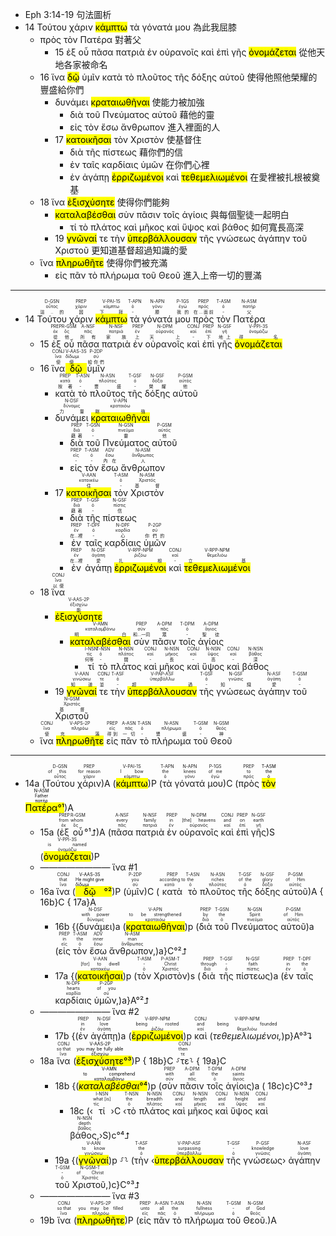 - Eph 3:14-19 句法圖析
- 14 <span title="這..的&#10;οὗτος&#10;D-GSN">Τούτου</span> <span title="因&#10;χάριν&#10;PREP">χάριν</span> <span title="下拜&#10;κάμπτω&#10;V-PAI-1S"><mark class='verb'>κάμπτω</mark></span> <span title="-&#10;ὀ&#10;T-APN">τὰ</span> <span title="膝&#10;γόνυ&#10;N-APN">γόνατά</span> <span title="我的&#10;ἐγώ&#10;P-1GS">μου</span> 為此我屈膝
	- <span title="在...面前&#10;πρός&#10;PREP">πρὸς</span> <span title="-&#10;ὀ&#10;T-ASM">τὸν</span> <span title="父&#10;πατήρ&#10;N-ASM">Πατέρα</span> 對著父
		- 15 <span title="從&#10;ἐκ&#10;PREP">ἐξ</span> <span title="他&#10;ὅς&#10;R-GSM">οὗ</span> <span title="所有&#10;πᾶς&#10;A-NSF">πᾶσα</span> <span title="家族&#10;πατριά&#10;N-NSF">πατριὰ</span> <span title="上&#10;ἐν&#10;PREP">ἐν</span> <span title="天上&#10;οὐρανός&#10;N-DPM">οὐρανοῖς</span> <span title="-&#10;καί&#10;CONJ">καὶ</span> <span title="下&#10;ἐπί&#10;PREP">ἐπὶ</span> <span title="地上&#10;γῆ&#10;N-GSF">γῆς</span> <span title="得名&#10;ὀνομάζω&#10;V-PPI-3S"><mark class='verb'>ὀνομάζεται</mark></span> 從他天地各家被命名
	- 16 <span title="使&#10;ἵνα&#10;CONJ">ἵνα</span> <span title="使&#10;δίδωμι&#10;V-AAS-3S"><mark class='verb'>δῷ</mark></span> <span title="給你們&#10;σύ&#10;P-2DP">ὑμῖν</span> <span title="按著&#10;κατά&#10;PREP">κατὰ</span> <span title="-&#10;ὀ&#10;T-ASN">τὸ</span> <span title="豐盛&#10;πλοῦτος&#10;N-ASN">πλοῦτος</span> <span title="-&#10;ὀ&#10;T-GSF">τῆς</span> <span title="榮耀&#10;δόξα&#10;N-GSF">δόξης</span> <span title="他&#10;αὐτός&#10;P-GSM">αὐτοῦ</span> 使得他照他榮耀的豐盛給你們
		- <span title="力量&#10;δύναμις&#10;N-DSF">δυνάμει</span> <span title="剛強&#10;κραταιόω&#10;V-APN"><mark class='inf'>κραταιωθῆναι</mark></span> 使能力被加強
			- <span title="藉著&#10;διά&#10;PREP">διὰ</span> <span title="-&#10;ὀ&#10;T-GSN">τοῦ</span> <span title="靈&#10;πνεῦμα&#10;N-GSN">Πνεύματος</span> <span title="他&#10;αὐτός&#10;P-GSM">αὐτοῦ</span> 藉他的靈
			- <span title="-&#10;εἰς&#10;PREP">εἰς</span> <span title="-&#10;ὀ&#10;T-ASM">τὸν</span> <span title="內在&#10;ἔσω&#10;ADV">ἔσω</span> <span title="人&#10;ἄνθρωπος&#10;N-ASM">ἄνθρωπον</span> 進入裡面的人
		- 17 <span title="住&#10;κατοικέω&#10;V-AAN"><mark class='inf'>κατοικῆσαι</mark></span> <span title="-&#10;ὀ&#10;T-ASM">τὸν</span> <span title="基督&#10;Χριστός&#10;N-ASM">Χριστὸν</span> 使基督住
			- <span title="藉著&#10;διά&#10;PREP">διὰ</span> <span title="-&#10;ὀ&#10;T-GSF">τῆς</span> <span title="信&#10;πίστις&#10;N-GSF">πίστεως</span> 藉你們的信
			- <span title="在...裡&#10;ἐν&#10;PREP">ἐν</span> <span title="-&#10;ὀ&#10;T-DPF">ταῖς</span> <span title="心&#10;καρδία&#10;N-DPF">καρδίαις</span> <span title="你們的&#10;σύ&#10;P-2GP">ὑμῶν</span> 在你們心裡
			- <span title="在...裡&#10;ἐν&#10;PREP">ἐν</span> <span title="愛&#10;ἀγάπη&#10;N-DSF">ἀγάπῃ</span> <span title="扎根&#10;ῥιζόω&#10;V-RPP-NPM"><mark class='ptc'>ἐρριζωμένοι</mark></span> <span title="-&#10;καί&#10;CONJ">καὶ</span> <span title="立基&#10;θεμελιόω&#10;V-RPP-NPM"><mark class='ptc'>τεθεμελιωμένοι</mark></span> 在愛裡被扎根被奠基
	- 18 <span title="以便&#10;ἵνα&#10;CONJ">ἵνα</span> <span title="能&#10;ἐξισχύω&#10;V-AAS-2P"><mark class='verb'>ἐξισχύσητε</mark></span> 使得你們能夠
		- <span title="明白&#10;καταλαμβάνω&#10;V-AMN"><mark class='inf'>καταλαβέσθαι</mark></span> <span title="和...一同&#10;σύν&#10;PREP">σὺν</span> <span title="眾&#10;πᾶς&#10;A-DPM">πᾶσιν</span> <span title="-&#10;ὀ&#10;T-DPM">τοῖς</span> <span title="聖徒&#10;ἅγιος&#10;A-DPM">ἁγίοις</span> 與每個聖徒一起明白
			- <span title="何等&#10;τίς&#10;I-NSN">τί</span> <span title="-&#10;ὀ&#10;T-NSN">τὸ</span> <span title="闊&#10;πλάτος&#10;N-NSN">πλάτος</span> <span title="-&#10;καί&#10;CONJ">καὶ</span> <span title="長&#10;μῆκος&#10;N-NSN">μῆκος</span> <span title="-&#10;καί&#10;CONJ">καὶ</span> <span title="高&#10;ὕψος&#10;N-NSN">ὕψος</span> <span title="-&#10;καί&#10;CONJ">καὶ</span> <span title="深&#10;βάθος&#10;N-NSN">βάθος</span> 如何寬長高深
		- 19 <span title="知道&#10;γινώσκω&#10;V-AAN"><mark class='inf'>γνῶναί</mark></span> <span title="並&#10;τε&#10;CONJ">τε</span> <span title="-&#10;ὀ&#10;T-ASF">τὴν</span> <span title="超過&#10;ὑπερβάλλω&#10;V-PAP-ASF"><mark class='ptc'>ὑπερβάλλουσαν</mark></span> <span title="-&#10;ὀ&#10;T-GSF">τῆς</span> <span title="知識&#10;γνῶσις&#10;N-GSF">γνώσεως</span> <span title="愛&#10;ἀγάπη&#10;N-ASF">ἀγάπην</span> <span title="-&#10;ὀ&#10;T-GSM">τοῦ</span> <span title="基督&#10;Χριστός&#10;N-GSM">Χριστοῦ</span> 更知道基督超過知識的愛
	- <span title="使&#10;ἵνα&#10;CONJ">ἵνα</span> <span title="充滿&#10;πληρόω&#10;V-APS-2P"><mark class='verb'>πληρωθῆτε</mark></span> 使得你們被充滿
		- <span title="得到&#10;εἰς&#10;PREP">εἰς</span> <span title="一切&#10;πᾶς&#10;A-ASN">πᾶν</span> <span title="-&#10;ὀ&#10;T-ASN">τὸ</span> <span title="豐盛&#10;πλήρωμα&#10;N-ASN">πλήρωμα</span> <span title="-&#10;ὀ&#10;T-GSM">τοῦ</span> <span title="神&#10;θεός&#10;N-GSM">Θεοῦ</span> 進入上帝一切的豐滿


---

- 14 <RUBY><ruby><ruby>Τούτου<rt>這..的</rt></ruby><rt>οὗτος</rt></ruby><rt>D-GSN</rt></RUBY> <RUBY><ruby><ruby>χάριν<rt>因</rt></ruby><rt>χάριν</rt></ruby><rt>PREP</rt></RUBY> <RUBY><ruby><ruby><mark class='verb'>κάμπτω</mark><rt>下拜</rt></ruby><rt>κάμπτω</rt></ruby><rt>V-PAI-1S</rt></RUBY> <RUBY><ruby><ruby>τὰ<rt>-</rt></ruby><rt>ὀ</rt></ruby><rt>T-APN</rt></RUBY> <RUBY><ruby><ruby>γόνατά<rt>膝</rt></ruby><rt>γόνυ</rt></ruby><rt>N-APN</rt></RUBY> <RUBY><ruby><ruby>μου<rt>我的</rt></ruby><rt>ἐγώ</rt></ruby><rt>P-1GS</rt></RUBY> <RUBY><ruby><ruby>πρὸς<rt>在...面前</rt></ruby><rt>πρός</rt></ruby><rt>PREP</rt></RUBY> <RUBY><ruby><ruby>τὸν<rt>-</rt></ruby><rt>ὀ</rt></ruby><rt>T-ASM</rt></RUBY> <RUBY><ruby><ruby>Πατέρα<rt>父</rt></ruby><rt>πατήρ</rt></ruby><rt>N-ASM</rt></RUBY> 
	- 15 <RUBY><ruby><ruby>ἐξ<rt>從</rt></ruby><rt>ἐκ</rt></ruby><rt>PREP</rt></RUBY> <RUBY><ruby><ruby>οὗ<rt>他</rt></ruby><rt>ὅς</rt></ruby><rt>R-GSM</rt></RUBY> <RUBY><ruby><ruby>πᾶσα<rt>所有</rt></ruby><rt>πᾶς</rt></ruby><rt>A-NSF</rt></RUBY> <RUBY><ruby><ruby>πατριὰ<rt>家族</rt></ruby><rt>πατριά</rt></ruby><rt>N-NSF</rt></RUBY> <RUBY><ruby><ruby>ἐν<rt>上</rt></ruby><rt>ἐν</rt></ruby><rt>PREP</rt></RUBY> <RUBY><ruby><ruby>οὐρανοῖς<rt>天上</rt></ruby><rt>οὐρανός</rt></ruby><rt>N-DPM</rt></RUBY> <RUBY><ruby><ruby>καὶ<rt>-</rt></ruby><rt>καί</rt></ruby><rt>CONJ</rt></RUBY> <RUBY><ruby><ruby>ἐπὶ<rt>下</rt></ruby><rt>ἐπί</rt></ruby><rt>PREP</rt></RUBY> <RUBY><ruby><ruby>γῆς<rt>地上</rt></ruby><rt>γῆ</rt></ruby><rt>N-GSF</rt></RUBY> <RUBY><ruby><ruby><mark class='verb'>ὀνομάζεται</mark><rt>得名</rt></ruby><rt>ὀνομάζω</rt></ruby><rt>V-PPI-3S</rt></RUBY> 
	- 16 <RUBY><ruby><ruby>ἵνα<rt>使</rt></ruby><rt>ἵνα</rt></ruby><rt>CONJ</rt></RUBY> <RUBY><ruby><ruby><mark class='verb'>δῷ</mark><rt>使</rt></ruby><rt>δίδωμι</rt></ruby><rt>V-AAS-3S</rt></RUBY> <RUBY><ruby><ruby>ὑμῖν<rt>給你們</rt></ruby><rt>σύ</rt></ruby><rt>P-2DP</rt></RUBY> 
		- <RUBY><ruby><ruby>κατὰ<rt>按著</rt></ruby><rt>κατά</rt></ruby><rt>PREP</rt></RUBY> <RUBY><ruby><ruby>τὸ<rt>-</rt></ruby><rt>ὀ</rt></ruby><rt>T-ASN</rt></RUBY> <RUBY><ruby><ruby>πλοῦτος<rt>豐盛</rt></ruby><rt>πλοῦτος</rt></ruby><rt>N-ASN</rt></RUBY> <RUBY><ruby><ruby>τῆς<rt>-</rt></ruby><rt>ὀ</rt></ruby><rt>T-GSF</rt></RUBY> <RUBY><ruby><ruby>δόξης<rt>榮耀</rt></ruby><rt>δόξα</rt></ruby><rt>N-GSF</rt></RUBY> <RUBY><ruby><ruby>αὐτοῦ<rt>他</rt></ruby><rt>αὐτός</rt></ruby><rt>P-GSM</rt></RUBY> 
		- <RUBY><ruby><ruby>δυνάμει<rt>力量</rt></ruby><rt>δύναμις</rt></ruby><rt>N-DSF</rt></RUBY> <RUBY><ruby><ruby><mark class='inf'>κραταιωθῆναι</mark><rt>剛強</rt></ruby><rt>κραταιόω</rt></ruby><rt>V-APN</rt></RUBY> 
			- <RUBY><ruby><ruby>διὰ<rt>藉著</rt></ruby><rt>διά</rt></ruby><rt>PREP</rt></RUBY> <RUBY><ruby><ruby>τοῦ<rt>-</rt></ruby><rt>ὀ</rt></ruby><rt>T-GSN</rt></RUBY> <RUBY><ruby><ruby>Πνεύματος<rt>靈</rt></ruby><rt>πνεῦμα</rt></ruby><rt>N-GSN</rt></RUBY> <RUBY><ruby><ruby>αὐτοῦ<rt>他</rt></ruby><rt>αὐτός</rt></ruby><rt>P-GSM</rt></RUBY> 
			- <RUBY><ruby><ruby>εἰς<rt>-</rt></ruby><rt>εἰς</rt></ruby><rt>PREP</rt></RUBY> <RUBY><ruby><ruby>τὸν<rt>-</rt></ruby><rt>ὀ</rt></ruby><rt>T-ASM</rt></RUBY> <RUBY><ruby><ruby>ἔσω<rt>內在</rt></ruby><rt>ἔσω</rt></ruby><rt>ADV</rt></RUBY> <RUBY><ruby><ruby>ἄνθρωπον<rt>人</rt></ruby><rt>ἄνθρωπος</rt></ruby><rt>N-ASM</rt></RUBY> 
		- 17 <RUBY><ruby><ruby><mark class='inf'>κατοικῆσαι</mark><rt>住</rt></ruby><rt>κατοικέω</rt></ruby><rt>V-AAN</rt></RUBY> <RUBY><ruby><ruby>τὸν<rt>-</rt></ruby><rt>ὀ</rt></ruby><rt>T-ASM</rt></RUBY> <RUBY><ruby><ruby>Χριστὸν<rt>基督</rt></ruby><rt>Χριστός</rt></ruby><rt>N-ASM</rt></RUBY> 
			- <RUBY><ruby><ruby>διὰ<rt>藉著</rt></ruby><rt>διά</rt></ruby><rt>PREP</rt></RUBY> <RUBY><ruby><ruby>τῆς<rt>-</rt></ruby><rt>ὀ</rt></ruby><rt>T-GSF</rt></RUBY> <RUBY><ruby><ruby>πίστεως<rt>信</rt></ruby><rt>πίστις</rt></ruby><rt>N-GSF</rt></RUBY> 
			- <RUBY><ruby><ruby>ἐν<rt>在...裡</rt></ruby><rt>ἐν</rt></ruby><rt>PREP</rt></RUBY> <RUBY><ruby><ruby>ταῖς<rt>-</rt></ruby><rt>ὀ</rt></ruby><rt>T-DPF</rt></RUBY> <RUBY><ruby><ruby>καρδίαις<rt>心</rt></ruby><rt>καρδία</rt></ruby><rt>N-DPF</rt></RUBY> <RUBY><ruby><ruby>ὑμῶν<rt>你們的</rt></ruby><rt>σύ</rt></ruby><rt>P-2GP</rt></RUBY> 
			- <RUBY><ruby><ruby>ἐν<rt>在...裡</rt></ruby><rt>ἐν</rt></ruby><rt>PREP</rt></RUBY> <RUBY><ruby><ruby>ἀγάπῃ<rt>愛</rt></ruby><rt>ἀγάπη</rt></ruby><rt>N-DSF</rt></RUBY> <RUBY><ruby><ruby><mark class='ptc'>ἐρριζωμένοι</mark><rt>扎根</rt></ruby><rt>ῥιζόω</rt></ruby><rt>V-RPP-NPM</rt></RUBY> <RUBY><ruby><ruby>καὶ<rt>-</rt></ruby><rt>καί</rt></ruby><rt>CONJ</rt></RUBY> <RUBY><ruby><ruby><mark class='ptc'>τεθεμελιωμένοι</mark><rt>立基</rt></ruby><rt>θεμελιόω</rt></ruby><rt>V-RPP-NPM</rt></RUBY> 
	- 18 <RUBY><ruby><ruby>ἵνα<rt>以便</rt></ruby><rt>ἵνα</rt></ruby><rt>CONJ</rt></RUBY> 
		- <RUBY><ruby><ruby><mark class='verb'>ἐξισχύσητε</mark><rt>能</rt></ruby><rt>ἐξισχύω</rt></ruby><rt>V-AAS-2P</rt></RUBY> 
			- <RUBY><ruby><ruby><mark class='inf'>καταλαβέσθαι</mark><rt>明白</rt></ruby><rt>καταλαμβάνω</rt></ruby><rt>V-AMN</rt></RUBY> <RUBY><ruby><ruby>σὺν<rt>和...一同</rt></ruby><rt>σύν</rt></ruby><rt>PREP</rt></RUBY> <RUBY><ruby><ruby>πᾶσιν<rt>眾</rt></ruby><rt>πᾶς</rt></ruby><rt>A-DPM</rt></RUBY> <RUBY><ruby><ruby>τοῖς<rt>-</rt></ruby><rt>ὀ</rt></ruby><rt>T-DPM</rt></RUBY> <RUBY><ruby><ruby>ἁγίοις<rt>聖徒</rt></ruby><rt>ἅγιος</rt></ruby><rt>A-DPM</rt></RUBY> 
				- <RUBY><ruby><ruby>τί<rt>何等</rt></ruby><rt>τίς</rt></ruby><rt>I-NSN</rt></RUBY> <RUBY><ruby><ruby>τὸ<rt>-</rt></ruby><rt>ὀ</rt></ruby><rt>T-NSN</rt></RUBY> <RUBY><ruby><ruby>πλάτος<rt>闊</rt></ruby><rt>πλάτος</rt></ruby><rt>N-NSN</rt></RUBY> <RUBY><ruby><ruby>καὶ<rt>-</rt></ruby><rt>καί</rt></ruby><rt>CONJ</rt></RUBY> <RUBY><ruby><ruby>μῆκος<rt>長</rt></ruby><rt>μῆκος</rt></ruby><rt>N-NSN</rt></RUBY> <RUBY><ruby><ruby>καὶ<rt>-</rt></ruby><rt>καί</rt></ruby><rt>CONJ</rt></RUBY> <RUBY><ruby><ruby>ὕψος<rt>高</rt></ruby><rt>ὕψος</rt></ruby><rt>N-NSN</rt></RUBY> <RUBY><ruby><ruby>καὶ<rt>-</rt></ruby><rt>καί</rt></ruby><rt>CONJ</rt></RUBY> <RUBY><ruby><ruby>βάθος<rt>深</rt></ruby><rt>βάθος</rt></ruby><rt>N-NSN</rt></RUBY> 
		- 19 <RUBY><ruby><ruby><mark class='inf'>γνῶναί</mark><rt>知道</rt></ruby><rt>γινώσκω</rt></ruby><rt>V-AAN</rt></RUBY> <RUBY><ruby><ruby>τε<rt>並</rt></ruby><rt>τε</rt></ruby><rt>CONJ</rt></RUBY> <RUBY><ruby><ruby>τὴν<rt>-</rt></ruby><rt>ὀ</rt></ruby><rt>T-ASF</rt></RUBY> <RUBY><ruby><ruby><mark class='ptc'>ὑπερβάλλουσαν</mark><rt>超過</rt></ruby><rt>ὑπερβάλλω</rt></ruby><rt>V-PAP-ASF</rt></RUBY> <RUBY><ruby><ruby>τῆς<rt>-</rt></ruby><rt>ὀ</rt></ruby><rt>T-GSF</rt></RUBY> <RUBY><ruby><ruby>γνώσεως<rt>知識</rt></ruby><rt>γνῶσις</rt></ruby><rt>N-GSF</rt></RUBY> <RUBY><ruby><ruby>ἀγάπην<rt>愛</rt></ruby><rt>ἀγάπη</rt></ruby><rt>N-ASF</rt></RUBY> <RUBY><ruby><ruby>τοῦ<rt>-</rt></ruby><rt>ὀ</rt></ruby><rt>T-GSM</rt></RUBY> <RUBY><ruby><ruby>Χριστοῦ<rt>基督</rt></ruby><rt>Χριστός</rt></ruby><rt>N-GSM</rt></RUBY> 
	- <RUBY><ruby><ruby>ἵνα<rt>使</rt></ruby><rt>ἵνα</rt></ruby><rt>CONJ</rt></RUBY> <RUBY><ruby><ruby><mark class='verb'>πληρωθῆτε</mark><rt>充滿</rt></ruby><rt>πληρόω</rt></ruby><rt>V-APS-2P</rt></RUBY> <RUBY><ruby><ruby>εἰς<rt>得到</rt></ruby><rt>εἰς</rt></ruby><rt>PREP</rt></RUBY> <RUBY><ruby><ruby>πᾶν<rt>一切</rt></ruby><rt>πᾶς</rt></ruby><rt>A-ASN</rt></RUBY> <RUBY><ruby><ruby>τὸ<rt>-</rt></ruby><rt>ὀ</rt></ruby><rt>T-ASN</rt></RUBY> <RUBY><ruby><ruby>πλήρωμα<rt>豐盛</rt></ruby><rt>πλήρωμα</rt></ruby><rt>N-ASN</rt></RUBY> <RUBY><ruby><ruby>τοῦ<rt>-</rt></ruby><rt>ὀ</rt></ruby><rt>T-GSM</rt></RUBY> <RUBY><ruby><ruby>Θεοῦ<rt>神</rt></ruby><rt>θεός</rt></ruby><rt>N-GSM</rt></RUBY>

---

- 14a (<RUBY><ruby><ruby>Τούτου<rt>οὗτος</rt></ruby><rt> of this</rt></ruby><rt>D-GSN</rt></RUBY> <RUBY><ruby><ruby>χάριν<rt>χάριν</rt></ruby><rt>for reason</rt></ruby><rt>PREP</rt></RUBY>)A (<RUBY><ruby><ruby><mark class='verb'>κάμπτω</mark><rt>κάμπτω</rt></ruby><rt>I bow</rt></ruby><rt>V-PAI-1S</rt></RUBY>)P (<RUBY><ruby><ruby>τὰ<rt>ὁ</rt></ruby><rt>the</rt></ruby><rt>T-APN</rt></RUBY> <RUBY><ruby><ruby>γόνατά<rt>γόνυ</rt></ruby><rt>knees</rt></ruby><rt>N-APN</rt></RUBY> <RUBY><ruby><ruby>μου<rt>ἐγώ</rt></ruby><rt>of me</rt></ruby><rt>P-1GS</rt></RUBY>)C (<RUBY><ruby><ruby>πρὸς<rt>πρός</rt></ruby><rt>to</rt></ruby><rt>PREP</rt></RUBY> <mark><RUBY><ruby><ruby>τὸν<rt>ὁ</rt></ruby><rt>the</rt></ruby><rt>T-ASM</rt></RUBY> <RUBY><ruby><ruby>Πατέρα<rt>πατήρ</rt></ruby><rt>Father</rt></ruby><rt>N-ASM</rt></RUBY>°¹</mark>)A
	- 15a (<RUBY><ruby><ruby>ἐξ<rt>ἐκ</rt></ruby><rt>from</rt></ruby><rt>PREP</rt></RUBY> <RUBY><ruby><ruby>οὗ<rt>ὅς</rt></ruby><rt>whom</rt></ruby><rt>R-GSM</rt></RUBY>°¹⮥)A (<RUBY><ruby><ruby>πᾶσα<rt>πᾶς</rt></ruby><rt>every</rt></ruby><rt>A-NSF</rt></RUBY> <RUBY><ruby><ruby>πατριὰ<rt>πατριά</rt></ruby><rt>family</rt></ruby><rt>N-NSF</rt></RUBY> <RUBY><ruby><ruby>ἐν<rt>ἐν</rt></ruby><rt>in</rt></ruby><rt>PREP</rt></RUBY> <RUBY><ruby><ruby>οὐρανοῖς<rt>οὐρανός</rt></ruby><rt>[the] heavens</rt></ruby><rt>N-DPM</rt></RUBY> <RUBY><ruby><ruby>καὶ<rt>καί</rt></ruby><rt>and</rt></ruby><rt>CONJ</rt></RUBY> <RUBY><ruby><ruby>ἐπὶ<rt>ἐπί</rt></ruby><rt>on</rt></ruby><rt>PREP</rt></RUBY> <RUBY><ruby><ruby>γῆς<rt>γῆ</rt></ruby><rt>earth</rt></ruby><rt>N-GSF</rt></RUBY>)S (<RUBY><ruby><ruby><mark class='verb'>ὀνομάζεται</mark><rt>ὀνομάζω</rt></ruby><rt>is named</rt></ruby><rt>V-PPI-3S</rt></RUBY>)P
	- ———————— ἵνα #1 
	- 16a <RUBY><ruby><ruby>ἵνα<rt>ἵνα</rt></ruby><rt>that</rt></ruby><rt>CONJ</rt></RUBY> (<mark><RUBY><ruby><ruby><mark class='verb'>δῷ</mark><rt>δίδωμι</rt></ruby><rt>He might give</rt></ruby><rt>V-AAS-3S</rt></RUBY>°²</mark>)P (<RUBY><ruby><ruby>ὑμῖν<rt>σύ</rt></ruby><rt>you</rt></ruby><rt>P-2DP</rt></RUBY>)C (<RUBY><ruby><ruby>κατὰ<rt>κατά</rt></ruby><rt>according to</rt></ruby><rt>PREP</rt></RUBY> <RUBY><ruby><ruby>τὸ<rt>ὁ</rt></ruby><rt>the</rt></ruby><rt>T-ASN</rt></RUBY> <RUBY><ruby><ruby>πλοῦτος<rt>πλοῦτος</rt></ruby><rt>riches</rt></ruby><rt>N-ASN</rt></RUBY> <RUBY><ruby><ruby>τῆς<rt>ὁ</rt></ruby><rt>of the</rt></ruby><rt>T-GSF</rt></RUBY> <RUBY><ruby><ruby>δόξης<rt>δόξα</rt></ruby><rt>glory</rt></ruby><rt>N-GSF</rt></RUBY> <RUBY><ruby><ruby>αὐτοῦ<rt>αὐτός</rt></ruby><rt>of Him</rt></ruby><rt>P-GSM</rt></RUBY>)A { 16b}C { 17a}A
		- 16b {(<RUBY><ruby><ruby>δυνάμει<rt>δύναμις</rt></ruby><rt>with power</rt></ruby><rt>N-DSF</rt></RUBY>)a (<RUBY><ruby><ruby><mark class='ptc'>κραταιωθῆναι</mark><rt>κραταιόω</rt></ruby><rt>to be strengthened</rt></ruby><rt>V-APN</rt></RUBY>)p (<RUBY><ruby><ruby>διὰ<rt>διά</rt></ruby><rt>by</rt></ruby><rt>PREP</rt></RUBY> <RUBY><ruby><ruby>τοῦ<rt>ὁ</rt></ruby><rt>the</rt></ruby><rt>T-GSN</rt></RUBY> <RUBY><ruby><ruby>Πνεύματος<rt>πνεῦμα</rt></ruby><rt>Spirit</rt></ruby><rt>N-GSN</rt></RUBY> <RUBY><ruby><ruby>αὐτοῦ<rt>αὐτός</rt></ruby><rt>of Him</rt></ruby><rt>P-GSM</rt></RUBY>)a (<RUBY><ruby><ruby>εἰς<rt>εἰς</rt></ruby><rt>in</rt></ruby><rt>PREP</rt></RUBY> <RUBY><ruby><ruby>τὸν<rt>ὁ</rt></ruby><rt>the</rt></ruby><rt>T-ASM</rt></RUBY> <RUBY><ruby><ruby>ἔσω<rt>ἔσω</rt></ruby><rt>inner</rt></ruby><rt>ADV</rt></RUBY> <RUBY><ruby><ruby>ἄνθρωπον,<rt>ἄνθρωπος</rt></ruby><rt>man</rt></ruby><rt>N-ASM</rt></RUBY>)a}C°²⮥
		- 17a {(<RUBY><ruby><ruby><mark class='inf'>κατοικῆσαι</mark><rt>κατοικέω</rt></ruby><rt>[for] to dwell</rt></ruby><rt>V-AAN</rt></RUBY>)p (<RUBY><ruby><ruby>τὸν<rt>ὁ</rt></ruby><rt>-</rt></ruby><rt>T-ASM</rt></RUBY> <RUBY><ruby><ruby>Χριστὸν<rt>Χριστός</rt></ruby><rt>Christ</rt></ruby><rt>P-ASM-T</rt></RUBY>)s (<RUBY><ruby><ruby>διὰ<rt>διά</rt></ruby><rt>through</rt></ruby><rt>PREP</rt></RUBY> <RUBY><ruby><ruby>τῆς<rt>ὁ</rt></ruby><rt>-</rt></ruby><rt>T-GSF</rt></RUBY> <RUBY><ruby><ruby>πίστεως<rt>πίστις</rt></ruby><rt>faith</rt></ruby><rt>N-GSF</rt></RUBY>)a (<RUBY><ruby><ruby>ἐν<rt>ἐν</rt></ruby><rt>in</rt></ruby><rt>PREP</rt></RUBY> <RUBY><ruby><ruby>ταῖς<rt>ὁ</rt></ruby><rt>the</rt></ruby><rt>T-DPF</rt></RUBY> <RUBY><ruby><ruby>καρδίαις<rt>καρδία</rt></ruby><rt>hearts</rt></ruby><rt>N-DPF</rt></RUBY> <RUBY><ruby><ruby>ὑμῶν,<rt>σύ</rt></ruby><rt>of you</rt></ruby><rt>P-2GP</rt></RUBY>)a}A°²⮥
	- ———————— ἵνα #2
		- 17b {(<RUBY><ruby><ruby>ἐν<rt>ἐν</rt></ruby><rt>in</rt></ruby><rt>PREP</rt></RUBY> <RUBY><ruby><ruby>ἀγάπῃ<rt>ἀγάπη</rt></ruby><rt>love</rt></ruby><rt>N-DSF</rt></RUBY>)a (<RUBY><ruby><ruby><mark class='ptc'>ἐρριζωμένοι</mark><rt>ῥιζόω</rt></ruby><rt>being rooted</rt></ruby><rt>V-RPP-NPM</rt></RUBY>)p <RUBY><ruby><ruby>καὶ<rt>καί</rt></ruby><rt>and</rt></ruby><rt>CONJ</rt></RUBY> (<RUBY><ruby><ruby><em>τεθεμελιωμένοι,</em><rt>θεμελιόω</rt></ruby><rt>being founded</rt></ruby><rt>V-RPP-NPM</rt></RUBY>)p}A°³⮧
	- 18a <RUBY><ruby><ruby>ἵνα<rt>ἵνα</rt></ruby><rt>so that</rt></ruby><rt>CONJ</rt></RUBY> (<mark><RUBY><ruby><ruby><mark class='verb'>ἐξισχύσητε</mark><rt>ἐξισχύω</rt></ruby><rt>you may be fully able</rt></ruby><rt>V-AAS-2P</rt></RUBY>°³</mark>)P { 18b}C ⸉<RUBY><ruby><ruby>τε<rt>τε</rt></ruby><rt>then</rt></ruby><rt>CONJ</rt></RUBY>⸊ { 19a}C
		- 18b {(<mark><RUBY><ruby><ruby><em>καταλαβέσθαι</em><rt>καταλαμβάνω</rt></ruby><rt>to comprehend</rt></ruby><rt>V-AMN</rt></RUBY>°⁴</mark>)p (<RUBY><ruby><ruby>σὺν<rt>σύν</rt></ruby><rt>with</rt></ruby><rt>PREP</rt></RUBY> <RUBY><ruby><ruby>πᾶσιν<rt>πᾶς</rt></ruby><rt>all</rt></ruby><rt>A-DPM</rt></RUBY> <RUBY><ruby><ruby>τοῖς<rt>ὁ</rt></ruby><rt>the</rt></ruby><rt>T-DPM</rt></RUBY> <RUBY><ruby><ruby>ἁγίοις<rt>ἅγιος</rt></ruby><rt>saints</rt></ruby><rt>A-DPM</rt></RUBY>)a ( 18c)c}C°³⮥
			- 18c (‹<RUBY><ruby><ruby>τί<rt>τίς</rt></ruby><rt>what [is]</rt></ruby><rt>I-NSN</rt></RUBY>›C ‹<RUBY><ruby><ruby>τὸ<rt>ὁ</rt></ruby><rt>the</rt></ruby><rt>T-NSN</rt></RUBY> <RUBY><ruby><ruby>πλάτος<rt>πλάτος</rt></ruby><rt>breadth</rt></ruby><rt>N-NSN</rt></RUBY> <RUBY><ruby><ruby>καὶ<rt>καί</rt></ruby><rt>and</rt></ruby><rt>CONJ</rt></RUBY> <RUBY><ruby><ruby>μῆκος<rt>μῆκος</rt></ruby><rt>length</rt></ruby><rt>N-NSN</rt></RUBY> <RUBY><ruby><ruby>καὶ<rt>καί</rt></ruby><rt>and</rt></ruby><rt>CONJ</rt></RUBY> <RUBY><ruby><ruby>ὕψος<rt>ὕψος</rt></ruby><rt>height</rt></ruby><rt>N-NSN</rt></RUBY> <RUBY><ruby><ruby>καὶ<rt>καί</rt></ruby><rt>and</rt></ruby><rt>CONJ</rt></RUBY> <RUBY><ruby><ruby>βάθος,<rt>βάθος</rt></ruby><rt>depth</rt></ruby><rt>N-NSN</rt></RUBY>›S)c°⁴⮥
		- <rt> 19a</rt> {(<RUBY><ruby><ruby><mark class='ptc'>γνῶναί</mark><rt>γινώσκω</rt></ruby><rt>to know</rt></ruby><rt>V-AAN</rt></RUBY>)p ⸉⸊ (<RUBY><ruby><ruby>τὴν<rt>ὁ</rt></ruby><rt>the</rt></ruby><rt>T-ASF</rt></RUBY> ‹<RUBY><ruby><ruby><mark class='inf'>ὑπερβάλλουσαν</mark><rt>ὑπερβάλλω</rt></ruby><rt>surpassing</rt></ruby><rt>V-PAP-ASF</rt></RUBY> <RUBY><ruby><ruby>τῆς<rt>ὁ</rt></ruby><rt>-</rt></ruby><rt>T-GSF</rt></RUBY> <RUBY><ruby><ruby>γνώσεως<rt>γνῶσις</rt></ruby><rt>knowledge</rt></ruby><rt>P-GSF</rt></RUBY>› <RUBY><ruby><ruby>ἀγάπην<rt>ἀγάπη</rt></ruby><rt>love</rt></ruby><rt>N-ASF</rt></RUBY> <RUBY><ruby><ruby>τοῦ<rt>ὁ</rt></ruby><rt>-</rt></ruby><rt>T-GSM</rt></RUBY> <RUBY><ruby><ruby>Χριστοῦ,<rt>Χριστός</rt></ruby><rt>of Christ</rt></ruby><rt>N-GSM-T</rt></RUBY>)c}C°³⮥
	- ———————— ἵνα #3
	- <rt> 19b</rt> <RUBY><ruby><ruby>ἵνα<rt>ἵνα</rt></ruby><rt>so that</rt></ruby><rt>CONJ</rt></RUBY> (<RUBY><ruby><ruby><mark class='verb'>πληρωθῆτε</mark><rt>πληρόω</rt></ruby><rt>you may be filled</rt></ruby><rt>V-APS-2P</rt></RUBY>)P (<RUBY><ruby><ruby>εἰς<rt>εἰς</rt></ruby><rt>unto</rt></ruby><rt>PREP</rt></RUBY> <RUBY><ruby><ruby>πᾶν<rt>πᾶς</rt></ruby><rt>all</rt></ruby><rt>A-ASN</rt></RUBY> <RUBY><ruby><ruby>τὸ<rt>ὁ</rt></ruby><rt>the</rt></ruby><rt>T-ASN</rt></RUBY> <RUBY><ruby><ruby>πλήρωμα<rt>πλήρωμα</rt></ruby><rt>fullness</rt></ruby><rt>N-ASN</rt></RUBY> <RUBY><ruby><ruby>τοῦ<rt>ὁ</rt></ruby><rt>-</rt></ruby><rt>T-GSM</rt></RUBY> <RUBY><ruby><ruby>Θεοῦ.<rt>θεός</rt></ruby><rt>of God</rt></ruby><rt>N-GSM</rt></RUBY>)A